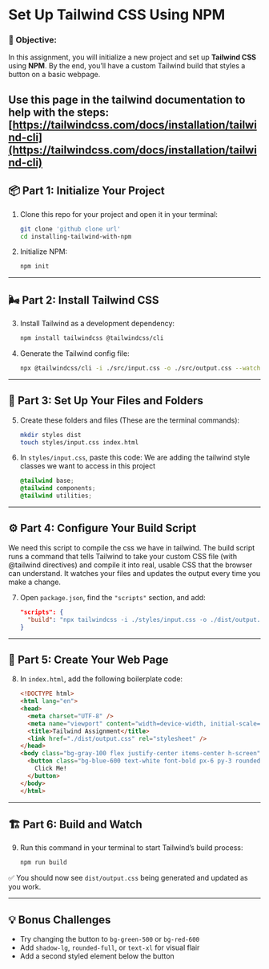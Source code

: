 # Set Up Tailwind CSS Using NPM

### 🎯 Objective:
In this assignment, you will initialize a new project and set up **Tailwind CSS** using **NPM**. By the end, you’ll have a custom Tailwind build that styles a button on a basic webpage.

Use this page in the tailwind documentation to help with the steps: [https://tailwindcss.com/docs/installation/tailwind-cli](https://tailwindcss.com/docs/installation/tailwind-cli)
---

## 📦 Part 1: Initialize Your Project

1. Clone this repo for your project and open it in your terminal:
   ```bash
   git clone 'github clone url'
   cd installing-tailwind-with-npm
   ```

2. Initialize NPM:
   ```bash
   npm init
   ```

---

## 🌬️ Part 2: Install Tailwind CSS

3. Install Tailwind as a development dependency:
   ```bash
   npm install tailwindcss @tailwindcss/cli
   ```

4. Generate the Tailwind config file:
   ```bash
   npx @tailwindcss/cli -i ./src/input.css -o ./src/output.css --watch
   ```

---

## 🧱 Part 3: Set Up Your Files and Folders

5. Create these folders and files (These are the terminal commands):
   ```bash
   mkdir styles dist
   touch styles/input.css index.html
   ```

6. In `styles/input.css`, paste this code:
   We are adding the tailwind style classes we want to access in this project
   ```css
   @tailwind base;
   @tailwind components;
   @tailwind utilities;
   ```

---

## ⚙️ Part 4: Configure Your Build Script
We need this script to compile the css we have in tailwind. The build script runs a command that tells Tailwind to take your custom CSS file (with @tailwind directives) and compile it into real, usable CSS that the browser can understand. It watches your files and updates the output every time you make a change.

7. Open `package.json`, find the `"scripts"` section, and add:

   ```json
   "scripts": {
     "build": "npx tailwindcss -i ./styles/input.css -o ./dist/output.css --watch"
   }
   ```

---

## 🧪 Part 5: Create Your Web Page

8. In `index.html`, add the following boilerplate code:

   ```html
   <!DOCTYPE html>
   <html lang="en">
   <head>
     <meta charset="UTF-8" />
     <meta name="viewport" content="width=device-width, initial-scale=1.0" />
     <title>Tailwind Assignment</title>
     <link href="./dist/output.css" rel="stylesheet" />
   </head>
   <body class="bg-gray-100 flex justify-center items-center h-screen">
     <button class="bg-blue-600 text-white font-bold px-6 py-3 rounded hover:bg-blue-700 transition">
       Click Me!
     </button>
   </body>
   </html>
   ```

---

## 🏗️ Part 6: Build and Watch

9. Run this command in your terminal to start Tailwind’s build process:

   ```bash
   npm run build
   ```

✅ You should now see `dist/output.css` being generated and updated as you work.

---

## 💡 Bonus Challenges

- Try changing the button to `bg-green-500` or `bg-red-600`
- Add `shadow-lg`, `rounded-full`, or `text-xl` for visual flair
- Add a second styled element below the button
